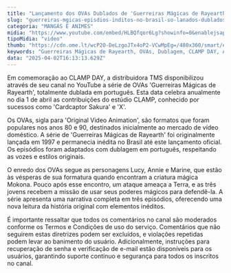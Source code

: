 ```yaml
---
title: "Lançamento dos OVAs Dublados de 'Guerreiras Mágicas de Rayearth' no Brasil"
slug: "guerreiras-mgicas-episdios-inditos-no-brasil-so-lanados-dublados"
categoria: "MANGÁS E ANIMES"
midia: "https://www.youtube.com/embed/HLBQfqor6Lg?showinfo=0&enablejsapi=1"
tipoMidia: "video"
thumb: "https://cdn.ome.lt/wcP2O-DeLzgoJTx4oP2-VCwMpEg=/480x360/smart/extras/conteudos/01_TUCYVI6.jpg"
keywords: "Guerreiras Mágicas de Rayearth, OVAs, Dublagem, CLAMP DAY, Anime"
data: "2025-04-02T16:13:13.629Z"
---
```


Em comemoração ao CLAMP DAY, a distribuidora TMS disponibilizou através de seu canal no YouTube a série de OVAs 'Guerreiras Mágicas de Rayearth', totalmente dublada em português. Esta data celebra anualmente no dia 1 de abril as contribuições do estúdio CLAMP, conhecido por sucessos como 'Cardcaptor Sakura' e 'X'.

Os OVAs, sigla para 'Original Video Animation', são formatos que foram populares nos anos 80 e 90, destinados inicialmente ao mercado de vídeo doméstico. A série de 'Guerreiras Mágicas de Rayearth' foi originalmente lançada em 1997 e permanecia inédita no Brasil até este lançamento oficial. Os episódios foram adaptados com dublagem em português, respeitando as vozes e estilos originais.

O enredo dos OVAs segue as personagens Lucy, Annie e Marine, que estão às vésperas de sua formatura quando encontram a criatura mágica Mokona. Pouco após esse encontro, um ataque ameaça a Terra, e as três jovens recebem a missão de usar seus poderes mágicos para defendê-la. A série apresenta uma narrativa completa em três episódios, oferecendo uma nova leitura da história original com elementos inéditos.

É importante ressaltar que todos os comentários no canal são moderados conforme os Termos e Condições de uso do serviço. Comentários que não seguirem estas diretrizes podem ser excluídos, e violações repetidas podem levar ao banimento do usuário. Adicionalmente, instruções para recuperação de senha e verificação de e-mail estão disponíveis para os usuários, garantindo suporte contínuo e segurança para todos os inscritos no canal.